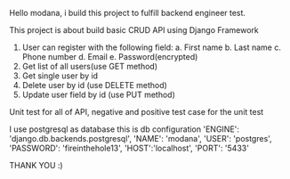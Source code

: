 Hello modana, i build this project to fulfill backend engineer test. 

This project is about build basic CRUD API using Django Framework
1.	User can register with the following field:
  a.	First name
  b.	Last name
  c.	Phone number
  d.	Email
  e.	Password(encrypted)
  2.	Get list of all users(use GET method)
  3.	Get single user by id
  4.	Delete user by id (use DELETE method)
  5.	Update user field by id (use PUT method)

Unit test for all of API, negative and positive test case for the unit test

I use postgresql as database 
this is db configuration
'ENGINE': 'django.db.backends.postgresql',
        'NAME': 'modana',
        'USER': 'postgres',
        'PASSWORD': 'fireinthehole13',
        'HOST':'localhost',
        'PORT': '5433'
 
 THANK YOU :)
